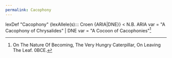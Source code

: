 ```yaml
---
permalink: Cacophony
---
```


lexDef "Cacophony" {lexAllele(s)::: Croen {ARIA|DNE}} < N.B. ARIA var = "A Cacophony of Chrysalides" | DNE var = "A Cocoon of Cacophonies"[^CacophonyCroen]

[^CacophonyCroen]: On The Nature Of Becoming, The Very Hungry Caterpillar, On Leaving The Leaf. 0BCE.
